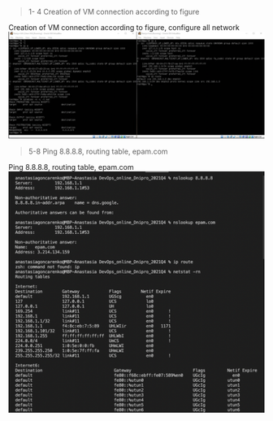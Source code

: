 > 1- 4 Creation of VM connection according to figure 
> 
Creation of VM connection according to figure, configure all network 
![1](https://github.com/anastasiia-honcharenko/DevOps_online_Dnipro_2021Q4/blob/main/m6/task6.1%201-4.png)

> 5-8 Ping 8.8.8.8, routing table, epam.com
> 
Ping 8.8.8.8, routing table, epam.com
![2](https://github.com/anastasiia-honcharenko/DevOps_online_Dnipro_2021Q4/blob/main/m6/task6.1%205-8.png)
